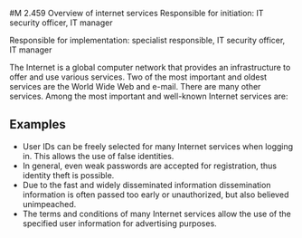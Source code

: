 #M 2.459 Overview of internet services
Responsible for initiation: IT security officer, IT manager

Responsible for implementation: specialist responsible, IT security officer, IT manager

The Internet is a global computer network that provides an infrastructure to offer and use various services. Two of the most important and oldest services are the World Wide Web and e-mail. There are many other services. Among the most important and well-known Internet services are:



## Examples 
* User IDs can be freely selected for many Internet services when logging in. This allows the use of false identities.
* In general, even weak passwords are accepted for registration, thus identity theft is possible.
* Due to the fast and widely disseminated information dissemination information is often passed too early or unauthorized, but also believed unimpeached.
* The terms and conditions of many Internet services allow the use of the specified user information for advertising purposes.




